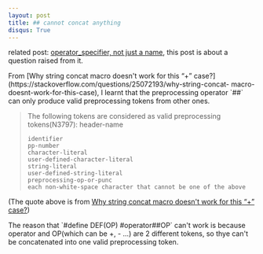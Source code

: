 ```yaml
---
layout: post
title: ## cannot concat anything
disqus: True
---
```

related post: [operator_specifier, not just a name](https://nobodyxu.github.io/operator_specifier/), this post is about a question 
raised from it.

<p>From [Why string concat macro doesn't work for this “+” case?](https://stackoverflow.com/questions/25072193/why-string-concat-
macro-doesnt-work-for-this-case), I learnt that the preprocessing operator `##` can only produce valid preprocessing tokens from 
other ones.
  
> The following tokens are considered as valid preprocessing tokens(N3797):
>     header-name
>
>     identifier
>     pp-number
>     character-literal
>     user-defined-character-literal
>     string-literal
>     user-defined-string-literal
>     preprocessing-op-or-punc
>     each non-white-space character that cannot be one of the above

(The quote above is from [Why string concat macro doesn't work for this “+” case?](https://stackoverflow.com/questions/25072193/why-string-concat-macro-doesnt-work-for-this-case))
<p>  The reason that `#define DEF(OP) #operator##OP` can't work is because operator and OP(which can be +, - ...) are 2 different
tokens, so thye can't be concatenated into one valid preprocessing token.
